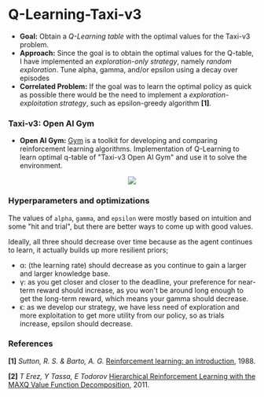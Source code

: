 # Q-Learning-Taxi-v3

- **Goal:** Obtain a *Q-Learning table* with the optimal values for the Taxi-v3 problem.
- **Approach:** Since the goal is to obtain the optimal values for the Q-table, I have implemented an *exploration-only strategy*, namely *random exploration*. Tune alpha, gamma, and/or epsilon using a decay over episodes
- **Correlated Problem:** If the goal was to learn the optimal policy as quick as possible there would be the need to implement a *exploration-exploitation strategy*, such as epsilon-greedy algorithm **[1]**.

### Taxi-v3: Open AI Gym
- **Open AI Gym:** [Gym](https://gym.openai.com/) is a toolkit for developing and comparing reinforcement learning algorithms.
Implementation of Q-Learning to learn optimal q-table of "Taxi-v3 Open AI Gym" and use it to solve the environment.

<p align="center">
<img src ="https://qph.fs.quoracdn.net/main-qimg-efa34695528d52dcd06c55d5d9b46bef-c" />
</p>

### Hyperparameters and optimizations
The values of `alpha`, `gamma`, and `epsilon` were mostly based on intuition and some "hit and trial", but there are better ways to come up with good values.

Ideally, all three should decrease over time because as the agent continues to learn, it actually builds up more resilient priors;

- α: (the learning rate) should decrease as you continue to gain a larger and larger knowledge base.
- γ: as you get closer and closer to the deadline, your preference for near-term reward should increase, as you won't be around long enough to get the long-term reward, which means your gamma should decrease.
- ϵ: as we develop our strategy, we have less need of exploration and more exploitation to get more utility from our policy, so as trials increase, epsilon should decrease.

### References
**[1]** *Sutton, R. S. & Barto, A. G.* [Reinforcement learning: an introduction](http://web.stanford.edu/class/psych209/Readings/SuttonBartoIPRLBook2ndEd.pdf), 1988.

**[2]** *T Erez, Y Tassa, E Todorov* [Hierarchical Reinforcement Learning with the MAXQ Value Function Decomposition](https://dl.acm.org/citation.cfm?id=1622268), 2011.

